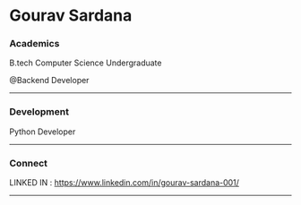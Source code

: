 # Gourav Sardana

### Academics

B.tech Computer Science Undergraduate

@Backend Developer

-----

### Development


Python Developer

-----


### Connect 

LINKED IN : https://www.linkedin.com/in/gourav-sardana-001/




-----
